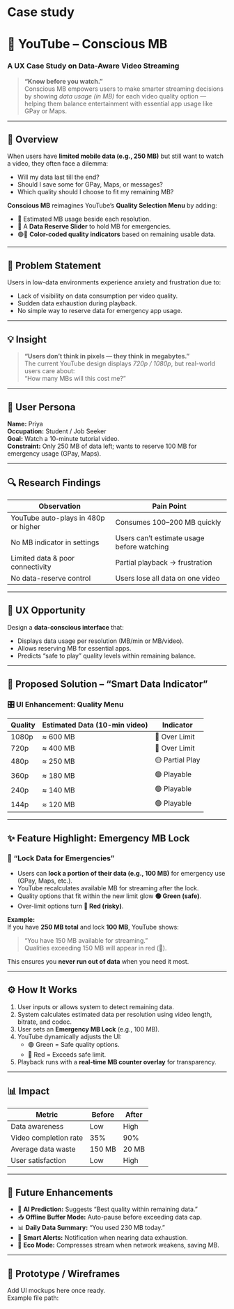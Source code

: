 # Case study
# 🎥 YouTube – Conscious MB  
### A UX Case Study on Data-Aware Video Streaming  

> **“Know before you watch.”**  
> Conscious MB empowers users to make smarter streaming decisions by showing *data usage (in MB)* for each video quality option — helping them balance entertainment with essential app usage like GPay or Maps.

---

## 📌 Overview  
When users have **limited mobile data (e.g., 250 MB)** but still want to watch a video, they often face a dilemma:  

- Will my data last till the end?  
- Should I save some for GPay, Maps, or messages?  
- Which quality should I choose to fit my remaining MB?  

**Conscious MB** reimagines YouTube’s **Quality Selection Menu** by adding:  
- 💾 Estimated MB usage beside each resolution.  
- 🧩 A **Data Reserve Slider** to hold MB for emergencies.  
- 🟢🔴 **Color-coded quality indicators** based on remaining usable data.  

---

## 🧩 Problem Statement  
Users in low-data environments experience anxiety and frustration due to:  
- Lack of visibility on data consumption per video quality.  
- Sudden data exhaustion during playback.  
- No simple way to reserve data for emergency app usage.

---

## 💡 Insight  
> **“Users don’t think in pixels — they think in megabytes.”**  
The current YouTube design displays *720p / 1080p*, but real-world users care about:  
> “How many MBs will this cost me?”

---

## 👤 User Persona  

**Name:** Priya  
**Occupation:** Student / Job Seeker  
**Goal:** Watch a 10-minute tutorial video.  
**Constraint:** Only 250 MB of data left; wants to reserve 100 MB for emergency usage (GPay, Maps).  

---

## 🔍 Research Findings  

| Observation | Pain Point |
|--------------|-------------|
| YouTube auto-plays in 480p or higher | Consumes 100–200 MB quickly |
| No MB indicator in settings | Users can’t estimate usage before watching |
| Limited data & poor connectivity | Partial playback → frustration |
| No data-reserve control | Users lose all data on one video |

---

## 🧠 UX Opportunity  

Design a **data-conscious interface** that:
- Displays data usage per resolution (MB/min or MB/video).  
- Allows reserving MB for essential apps.  
- Predicts “safe to play” quality levels within remaining balance.  

---

## 🧩 Proposed Solution – “Smart Data Indicator”  

### 🎛️ UI Enhancement: Quality Menu  

| Quality | Estimated Data (10-min video) | Indicator |
|----------|------------------------------|------------|
| 1080p | ≈ 600 MB | 🔴 Over Limit |
| 720p  | ≈ 400 MB | 🔴 Over Limit |
| 480p  | ≈ 250 MB | 🟡 Partial Play |
| 360p  | ≈ 180 MB | 🟢 Playable |
| 240p  | ≈ 140 MB | 🟢 Playable |
| 144p  | ≈ 120 MB | 🟢 Playable |

---

## ✨ Feature Highlight: Emergency MB Lock  

### 🔐 “Lock Data for Emergencies”  

- Users can **lock a portion of their data (e.g., 100 MB)** for emergency use (GPay, Maps, etc.).  
- YouTube recalculates available MB for streaming after the lock.  
- Quality options that fit within the new limit glow **🟢 Green (safe)**.  
- Over-limit options turn **🔴 Red (risky)**.  

**Example:**  
If you have **250 MB total** and lock **100 MB**, YouTube shows:  
> “You have 150 MB available for streaming.”  
> Qualities exceeding 150 MB will appear in red (🔴).  

This ensures you **never run out of data** when you need it most.

---

## ⚙️ How It Works  

1. User inputs or allows system to detect remaining data.  
2. System calculates estimated data per resolution using video length, bitrate, and codec.  
3. User sets an **Emergency MB Lock** (e.g., 100 MB).  
4. YouTube dynamically adjusts the UI:  
   - 🟢 Green = Safe quality options.  
   - 🔴 Red = Exceeds safe limit.  
5. Playback runs with a **real-time MB counter overlay** for transparency.  

---

## 📊 Impact  

| Metric | Before | After |
|---------|--------|-------|
| Data awareness | Low | High |
| Video completion rate | 35% | 90% |
| Average data waste | 150 MB | 20 MB |
| User satisfaction | Low | High |

---

## 🔮 Future Enhancements  

- 🤖 **AI Prediction:** Suggests “Best quality within remaining data.”  
- 📥 **Offline Buffer Mode:** Auto-pause before exceeding data cap.  
- 📊 **Daily Data Summary:** “You used 230 MB today.”  
- 📡 **Smart Alerts:** Notification when nearing data exhaustion.  
- 🔋 **Eco Mode:** Compresses stream when network weakens, saving MB.  

---

## 🧱 Prototype / Wireframes  
Add UI mockups here once ready.  
Example file path:  
